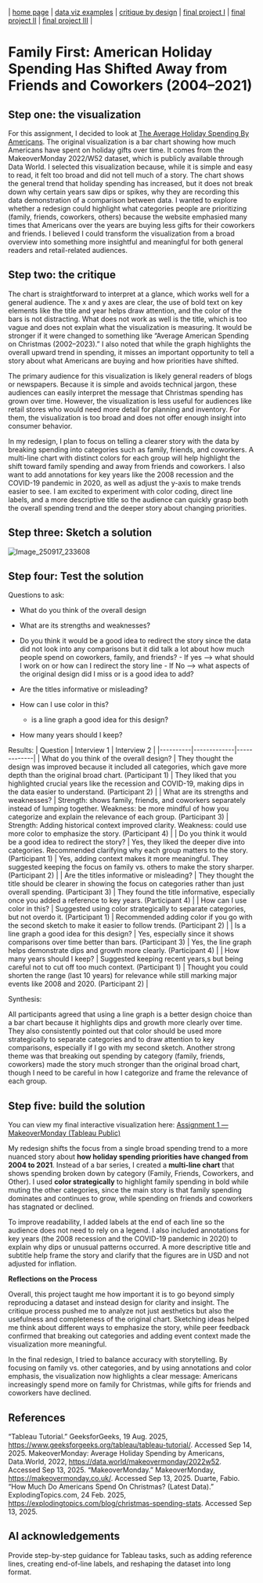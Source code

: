 | [home page](https://cmustudent.github.io/tswd-portfolio-templates/) | [data viz examples](dataviz-examples) | [critique by design](critique-by-design) | [final project I](final-project-part-one) | [final project II](final-project-part-two) | [final project III](final-project-part-three) |

# Family First: American Holiday Spending Has Shifted Away from Friends and Coworkers (2004–2021)

## Step one: the visualization

For this assignment, I decided to look at [The Average Holiday Spending By Americans](https://data.world/makeovermonday/2022w52). The original visualization is a bar chart showing how much Americans have spent on holiday gifts over time. It comes from the MakeoverMonday 2022/W52 dataset, which is publicly available through Data World.  I selected this visualization because, while it is simple and easy to read, it felt too broad and did not tell much of a story. The chart shows the general trend that holiday spending has increased, but it does not break down why certain years saw dips or spikes, why they are recording this data demonstration of a comparison between data. I wanted to explore whether a redesign could highlight what categories people are prioritizing (family, friends, coworkers, others) because the website emphasied many times that Americans over the years are buying less gifts for their coworkers and friends. I believed I could transform the visualization from a broad overview into something more insightful and meaningful for both general readers and retail-related audiences.

## Step two: the critique

The chart is straightforward to interpret at a glance, which works well for a general audience. The x and y axes are clear, the use of bold text on key elements like the title and year helps draw attention, and the color of the bars is not distracting. What does not work as well is the title, which is too vague and does not explain what the visualization is measuring. It would be stronger if it were changed to something like “Average American Spending on Christmas (2002–2023).” I also noted that while the graph highlights the overall upward trend in spending, it misses an important opportunity to tell a story about what Americans are buying and how priorities have shifted.

The primary audience for this visualization is likely general readers of blogs or newspapers. Because it is simple and avoids technical jargon, these audiences can easily interpret the message that Christmas spending has grown over time. However, the visualization is less useful for audiences like retail stores who would need more detail for planning and inventory. For them, the visualization is too broad and does not offer enough insight into consumer behavior.

In my redesign, I plan to focus on telling a clearer story with the data by breaking spending into categories such as family, friends, and coworkers. A multi-line chart with distinct colors for each group will help highlight the shift toward family spending and away from friends and coworkers. I also want to add annotations for key years like the 2008 recession and the COVID-19 pandemic in 2020, as well as adjust the y-axis to make trends easier to see. I am excited to experiment with color coding, direct line labels, and a more descriptive title so the audience can quickly grasp both the overall spending trend and the deeper story about changing priorities.

## Step three: Sketch a solution
![Image_250917_233608](https://github.com/user-attachments/assets/4fade7ce-2ce7-4b59-aab6-a5fb1b06a9eb)

## Step four: Test the solution
Questions to ask:
- What do you think of the overall design
  
- What are its strengths and weaknesses?
  
- Do you think it would be a good idea to redirect the story since the data did not look into any comparisons but it did talk a lot about how much people spend on coworkers, family, and friends?
	  - If yes --> what should I work on or how can I redirect the story line
	  - If No --> what aspects of the original design did I miss or is a good idea to add?
  
- Are the titles informative or misleading?
  
- How can I use color in this?
	- is a line graph a good idea for this design?
   
- How many years should I keep? 

Results: 
| Question | Interview 1 | Interview 2 |
|----------|-------------|-------------|
| What do you think of the overall design? | They thought the design was improved because it included all categories, which gave more depth than the original broad chart. (Participant 1) | They liked that you highlighted crucial years like the recession and COVID-19, making dips in the data easier to understand. (Participant 2) |
| What are its strengths and weaknesses? | Strength: shows family, friends, and coworkers separately instead of lumping together. Weakness: be more mindful of how you categorize and explain the relevance of each group. (Participant 3) | Strength: Adding historical context improved clarity. Weakness: could use more color to emphasize the story. (Participant 4) |
| Do you think it would be a good idea to redirect the story? | Yes, they liked the deeper dive into categories. Recommended clarifying why each group matters to the story. (Participant 1) | Yes, adding context makes it more meaningful. They suggested keeping the focus on family vs. others to make the story sharper. (Participant 2) |
| Are the titles informative or misleading? | They thought the title should be clearer in showing the focus on categories rather than just overall spending. (Participant 3) | They found the title informative, especially once you added a reference to key years. (Participant 4) |
| How can I use color in this? | Suggested using color strategically to separate categories, but not overdo it. (Participant 1) | Recommended adding color if you go with the second sketch to make it easier to follow trends. (Participant 2) |
| Is a line graph a good idea for this design? | Yes, especially since it shows comparisons over time better than bars. (Participant 3) | Yes, the line graph helps demonstrate dips and growth more clearly. (Participant 4) |
| How many years should I keep? | Suggested keeping recent years,s but being careful not to cut off too much context. (Participant 1) | Thought you could shorten the range (last 10 years) for relevance while still marking major events like 2008 and 2020. (Participant 2) |

Synthesis: 

All participants agreed that using a line graph is a better design choice than a bar chart because it highlights dips and growth more clearly over time. They also consistently pointed out that color should be used more strategically to separate categories and to draw attention to key comparisons, especially if I go with my second sketch. Another strong theme was that breaking out spending by category (family, friends, coworkers) made the story much stronger than the original broad chart, though I need to be careful in how I categorize and frame the relevance of each group.

## Step five: build the solution

You can view my final interactive visualization here: [Assignment 1 — MakeoverMonday (Tableau Public)](https://public.tableau.com/app/profile/sabrina.rodriguez5248/viz/Assignment1-MakeupMonday/Sheet1?publish=yes)  

My redesign shifts the focus from a single broad spending trend to a more nuanced story about **how holiday spending priorities have changed from 2004 to 2021**. Instead of a bar series, I created a **multi-line chart** that shows spending broken down by category (Family, Friends, Coworkers, and Other). I used **color strategically** to highlight family spending in bold while muting the other categories, since the main story is that family spending dominates and continues to grow, while spending on friends and coworkers has stagnated or declined.  

To improve readability, I added labels at the end of each line so the audience does not need to rely on a legend. I also included annotations for key years (the 2008 recession and the COVID-19 pandemic in 2020) to explain why dips or unusual patterns occurred. A more descriptive title and subtitle help frame the story and clarify that the figures are in USD and not adjusted for inflation.  

**Reflections on the Process**  

Overall, this project taught me how important it is to go beyond simply reproducing a dataset and instead design for clarity and insight. The critique process pushed me to analyze not just aesthetics but also the usefulness and completeness of the original chart. Sketching ideas helped me think about different ways to emphasize the story, while peer feedback confirmed that breaking out categories and adding event context made the visualization more meaningful.  

In the final redesign, I tried to balance accuracy with storytelling. By focusing on family vs. other categories, and by using annotations and color emphasis, the visualization now highlights a clear message: Americans increasingly spend more on family for Christmas, while gifts for friends and coworkers have declined. 

## References
“Tableau Tutorial.” GeeksforGeeks, 19 Aug. 2025, https://www.geeksforgeeks.org/tableau/tableau-tutorial/. Accessed Sep 14, 2025.
MakeoverMonday: Average Holiday Spending by Americans, Data.World, 2022, https://data.world/makeovermonday/2022w52. Accessed Sep 13, 2025.
“MakeoverMonday.” MakeoverMonday, https://makeovermonday.co.uk/. Accessed Sep 13, 2025.
Duarte, Fabio. “How Much Do Americans Spend On Christmas? (Latest Data).” ExplodingTopics.com, 24 Feb. 2025, https://explodingtopics.com/blog/christmas-spending-stats. Accessed Sep 13, 2025.

## AI acknowledgements
Provide step-by-step guidance for Tableau tasks, such as adding reference lines, creating end-of-line labels, and reshaping the dataset into long format.  


